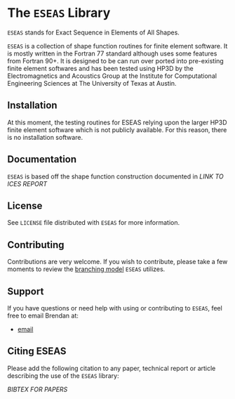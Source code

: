 The `ESEAS` Library
=================

`ESEAS` stands for Exact Sequence in Elements of All Shapes.

`ESEAS` is a collection of shape function routines for finite element
software. It is mostly written in the Fortran 77 standard although
uses some features from Fortran 90+. It is designed to be can run over
ported into pre-existing finite element softwares and has been tested
using HP3D by the Electromagnetics and Acoustics Group at the Institute
for Computational Engineering Sciences at The University of Texas at
Austin.

Installation
------------

At this moment, the testing routines for ESEAS relying upon the larger HP3D finite element software which is not publicly available. For this reason, there is no installation software.

<!--
If you do not have a `configure` script in the top level directory,
run `bootstrap` to generate a configure script using autotools.

Before compiling, you must run the `configure` script.  To run, type
`./configure`.  Additional options may be provided if desired.  Run
`./configure --help` for details.

After successfully running `configure`, type `make` to build the
`ESEAS` library

Then type `make install` to install it in the directory previously
specified by the `--prefix` option of the `configure` script. -->

Documentation
-------------

`ESEAS` is based off the shape function construction documented in
*LINK TO ICES REPORT*
<!-- [here](http://libqueso.github.io/queso/docs/html/). -->

License
-------

See `LICENSE` file distributed with `ESEAS` for more information.

Contributing
------------

Contributions are very welcome.  If you wish to contribute, please
take a few moments to review the [branching model](http://nvie.com/posts/a-successful-git-branching-model/)
`ESEAS` utilizes.

Support
-------

If you have questions or need help with using or contributing to `ESEAS`,
feel free to email Brendan at:

- [email](mailto:brendan@ices.utexas.edu)

Citing ESEAS
-------
Please add the following citation to any paper, technical report or
article describing the use of the `ESEAS` library:

*BIBTEX FOR PAPERS*
<!-- ```bibtex
@inproceedings{Prudencio2012,
  author = {Prudencio, Ernesto E and Schulz, Karl W},
  booktitle = {Euro-Par 2011: Parallel Processing Workshops},
  pages = {398--407},
  publisher = {Springer},
  title = {{The parallel C++ statistical library ‘ESEAS’: Quantification of
    Uncertainty for Estimation, Simulation and Optimization}},
  url = {http://dx.doi.org/10.1007/978-3-642-29737-3\_44},
  year = {2012}
} -->
```

